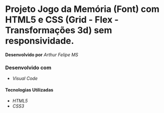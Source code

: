 # Projeto Jogo da Memória (Font) com HTML5 e CSS (Grid - Flex - Transformações 3d) sem responsividade.

**Desenvolvido por** *Arthur Felipe MS*

### Desenvolvido com
* *Visual Code*

#### Tecnologias Utilizadas
* *HTML5*
* *CSS3*
